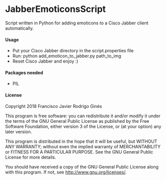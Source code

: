 # JabberEmoticonsScript
Script written in Python for adding emoticons to a Cisco Jabber client automatically.

#### Usage
- Put your Cisco Jabber directory in the script.properties file
- Run: python add_emoticon_to_jabber.py path_to_img
- Reset Cisco Jabber and enjoy :)

#### Packages needed
- PIL

#### License

Copyright 2018 Francisco Javier Rodrigo Ginés

This program is free software: you can redistribute it and/or modify
it under the terms of the GNU General Public License as published by
the Free Software Foundation, either version 3 of the License, or
(at your option) any later version.

This program is distributed in the hope that it will be useful,
but WITHOUT ANY WARRANTY; without even the implied warranty of
MERCHANTABILITY or FITNESS FOR A PARTICULAR PURPOSE.  See the
GNU General Public License for more details.

You should have received a copy of the GNU General Public License
along with this program.  If not, see <http://www.gnu.org/licenses/>.
